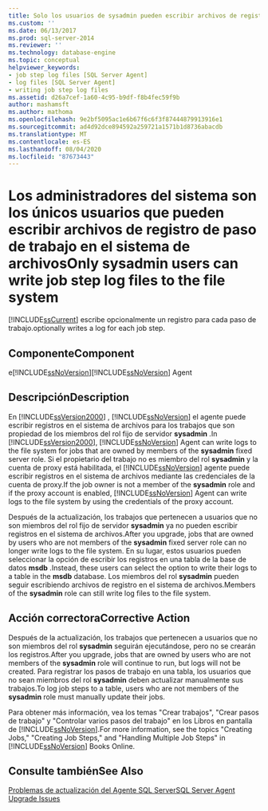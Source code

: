 ```yaml
---
title: Solo los usuarios de sysadmin pueden escribir archivos de registro de pasos de trabajo en el sistema de archivos | Microsoft Docs
ms.custom: ''
ms.date: 06/13/2017
ms.prod: sql-server-2014
ms.reviewer: ''
ms.technology: database-engine
ms.topic: conceptual
helpviewer_keywords:
- job step log files [SQL Server Agent]
- log files [SQL Server Agent]
- writing job step log files
ms.assetid: d26a7cef-1a60-4c95-b9df-f8b4fec59f9b
author: mashamsft
ms.author: mathoma
ms.openlocfilehash: 9e2bf5095ac1e6b67f6c6f3f87444879913916e1
ms.sourcegitcommit: ad4d92dce894592a259721a1571b1d8736abacdb
ms.translationtype: MT
ms.contentlocale: es-ES
ms.lasthandoff: 08/04/2020
ms.locfileid: "87673443"
---
```

# <a name="only-sysadmin-users-can-write-job-step-log-files-to-the-file-system"></a><span data-ttu-id="860b6-102">Los administradores del sistema son los únicos usuarios que pueden escribir archivos de registro de paso de trabajo en el sistema de archivos</span><span class="sxs-lookup"><span data-stu-id="860b6-102">Only sysadmin users can write job step log files to the file system</span></span>
  [!INCLUDE[ssCurrent](../../includes/sscurrent-md.md)] <span data-ttu-id="860b6-103">escribe opcionalmente un registro para cada paso de trabajo.</span><span class="sxs-lookup"><span data-stu-id="860b6-103">optionally writes a log for each job step.</span></span>  
  
## <a name="component"></a><span data-ttu-id="860b6-104">Componente</span><span class="sxs-lookup"><span data-stu-id="860b6-104">Component</span></span>  
 <span data-ttu-id="860b6-105">e[!INCLUDE[ssNoVersion](../../includes/ssnoversion-md.md)]</span><span class="sxs-lookup"><span data-stu-id="860b6-105">[!INCLUDE[ssNoVersion](../../includes/ssnoversion-md.md)] Agent</span></span>  
  
## <a name="description"></a><span data-ttu-id="860b6-106">Descripción</span><span class="sxs-lookup"><span data-stu-id="860b6-106">Description</span></span>  
 <span data-ttu-id="860b6-107">En [!INCLUDE[ssVersion2000](../../includes/ssversion2000-md.md)] , [!INCLUDE[ssNoVersion](../../includes/ssnoversion-md.md)] el agente puede escribir registros en el sistema de archivos para los trabajos que son propiedad de los miembros del rol fijo de servidor **sysadmin** .</span><span class="sxs-lookup"><span data-stu-id="860b6-107">In [!INCLUDE[ssVersion2000](../../includes/ssversion2000-md.md)], [!INCLUDE[ssNoVersion](../../includes/ssnoversion-md.md)] Agent can write logs to the file system for jobs that are owned by members of the **sysadmin** fixed server role.</span></span> <span data-ttu-id="860b6-108">Si el propietario del trabajo no es miembro del rol **sysadmin** y la cuenta de proxy está habilitada, el [!INCLUDE[ssNoVersion](../../includes/ssnoversion-md.md)] agente puede escribir registros en el sistema de archivos mediante las credenciales de la cuenta de proxy.</span><span class="sxs-lookup"><span data-stu-id="860b6-108">If the job owner is not a member of the **sysadmin** role and if the proxy account is enabled, [!INCLUDE[ssNoVersion](../../includes/ssnoversion-md.md)] Agent can write logs to the file system by using the credentials of the proxy account.</span></span>  
  
 <span data-ttu-id="860b6-109">Después de la actualización, los trabajos que pertenecen a usuarios que no son miembros del rol fijo de servidor **sysadmin** ya no pueden escribir registros en el sistema de archivos.</span><span class="sxs-lookup"><span data-stu-id="860b6-109">After you upgrade, jobs that are owned by users who are not members of the **sysadmin** fixed server role can no longer write logs to the file system.</span></span> <span data-ttu-id="860b6-110">En su lugar, estos usuarios pueden seleccionar la opción de escribir los registros en una tabla de la base de datos **msdb** .</span><span class="sxs-lookup"><span data-stu-id="860b6-110">Instead, these users can select the option to write their logs to a table in the **msdb** database.</span></span> <span data-ttu-id="860b6-111">Los miembros del rol **sysadmin** pueden seguir escribiendo archivos de registro en el sistema de archivos.</span><span class="sxs-lookup"><span data-stu-id="860b6-111">Members of the **sysadmin** role can still write log files to the file system.</span></span>  
  
## <a name="corrective-action"></a><span data-ttu-id="860b6-112">Acción correctora</span><span class="sxs-lookup"><span data-stu-id="860b6-112">Corrective Action</span></span>  
 <span data-ttu-id="860b6-113">Después de la actualización, los trabajos que pertenecen a usuarios que no son miembros del rol **sysadmin** seguirán ejecutándose, pero no se crearán los registros.</span><span class="sxs-lookup"><span data-stu-id="860b6-113">After you upgrade, jobs that are owned by users who are not members of the **sysadmin** role will continue to run, but logs will not be created.</span></span> <span data-ttu-id="860b6-114">Para registrar los pasos de trabajo en una tabla, los usuarios que no sean miembros del rol **sysadmin** deben actualizar manualmente sus trabajos.</span><span class="sxs-lookup"><span data-stu-id="860b6-114">To log job steps to a table, users who are not members of the **sysadmin** role must manually update their jobs.</span></span>  
  
 <span data-ttu-id="860b6-115">Para obtener más información, vea los temas "Crear trabajos", "Crear pasos de trabajo" y "Controlar varios pasos del trabajo" en los Libros en pantalla de [!INCLUDE[ssNoVersion](../../includes/ssnoversion-md.md)].</span><span class="sxs-lookup"><span data-stu-id="860b6-115">For more information, see the topics "Creating Jobs," "Creating Job Steps," and "Handling Multiple Job Steps" in [!INCLUDE[ssNoVersion](../../includes/ssnoversion-md.md)] Books Online.</span></span>  
  
## <a name="see-also"></a><span data-ttu-id="860b6-116">Consulte también</span><span class="sxs-lookup"><span data-stu-id="860b6-116">See Also</span></span>  
 [<span data-ttu-id="860b6-117">Problemas de actualización del Agente SQL Server</span><span class="sxs-lookup"><span data-stu-id="860b6-117">SQL Server Agent Upgrade Issues</span></span>](../../../2014/sql-server/install/sql-server-agent-upgrade-issues.md)  
  
  
